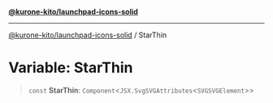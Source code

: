 [**@kurone-kito/launchpad-icons-solid**](../README.md)

***

[@kurone-kito/launchpad-icons-solid](../globals.md) / StarThin

# Variable: StarThin

> `const` **StarThin**: `Component`\<`JSX.SvgSVGAttributes`\<`SVGSVGElement`\>\>
